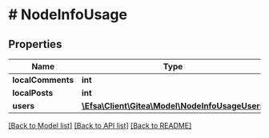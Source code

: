 # # NodeInfoUsage

## Properties

Name | Type | Description | Notes
------------ | ------------- | ------------- | -------------
**localComments** | **int** |  | [optional]
**localPosts** | **int** |  | [optional]
**users** | [**\Efsa\Client\Gitea\Model\NodeInfoUsageUsers**](NodeInfoUsageUsers.md) |  | [optional]

[[Back to Model list]](../../README.md#models) [[Back to API list]](../../README.md#endpoints) [[Back to README]](../../README.md)
